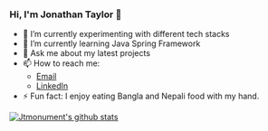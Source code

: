 ### Hi, I'm Jonathan Taylor 👋


- 🔭 I’m currently experimenting with different tech stacks
- 🌱 I’m currently learning Java Spring Framework
- 💬 Ask me about my latest projects
- 📫 How to reach me: 
  - [Email](mailto:jontaylor091@gmail.com)
  - [LinkedIn](https://www.linkedin.com/in/jonathan-taylor-746ba8195/)
- ⚡ Fun fact: I enjoy eating Bangla and Nepali food with my hand.

[![Jtmonument's github stats](https://github-readme-stats.vercel.app/api?username=Jtmonument&count_private=true&show_icons=true&theme=radical&hide_rank=false)](https://github.com/anuraghazra/github-readme-stats)
